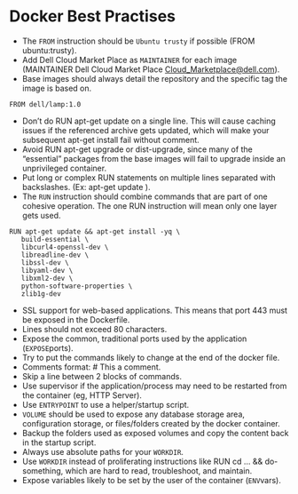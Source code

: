 # Docker Best Practises

- The `FROM` instruction should be `Ubuntu trusty` if possible (FROM ubuntu:trusty).
- Add Dell Cloud Market Place as `MAINTAINER` for each image (MAINTAINER Dell Cloud Market Place <Cloud_Marketplace@dell.com>).
- Base images should always detail the repository and the specific tag the image is based on.
```
FROM dell/lamp:1.0
```
- Don’t do RUN apt-get update on a single line. This will cause caching issues if the referenced archive gets updated, which will make your subsequent apt-get install fail without comment.
- Avoid RUN apt-get upgrade or dist-upgrade, since many of the “essential” packages from the base images will fail to upgrade inside an unprivileged container.
- Put long or complex RUN statements on multiple lines separated with backslashes. (Ex: apt-get update ).
- The `RUN` instruction should combine commands that are part of one cohesive operation. The one RUN instruction will mean only one layer gets used.
```
RUN apt-get update && apt-get install -yq \
   build-essential \ 
   libcurl4-openssl-dev \
   libreadline-dev \
   libssl-dev \
   libyaml-dev \
   libxml2-dev \
   python-software-properties \
   zlib1g-dev
```
- SSL support for web-based applications. This means that port 443 must be exposed in the Dockerfile.
- Lines should not exceed 80 characters.
- Expose the common, traditional ports used by the application (`EXPOSE`ports).
- Try to put the commands likely to change at the end of the docker file.
- Comments format: # This a comment.
- Skip a line between 2 blocks of commands.
- Use supervisor if the application/process may need to be restarted from the container (eg, HTTP Server).
- Use `ENTRYPOINT` to use a helper/startup script.
- `VOLUME` should be used to expose any database storage area, configuration storage, or files/folders created by the docker container.
- Backup the folders used as exposed volumes and copy the content back in the startup script.
- Always use absolute paths for your `WORKDIR`.
- Use `WORKDIR` instead of proliferating instructions like RUN cd … && do-something, which are hard to read, troubleshoot, and maintain.
- Expose variables likely to be set by the user of the container (`ENV`vars).
